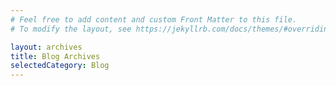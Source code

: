 ```yaml
---
# Feel free to add content and custom Front Matter to this file.
# To modify the layout, see https://jekyllrb.com/docs/themes/#overriding-theme-defaults

layout: archives
title: Blog Archives
selectedCategory: Blog
---
```

